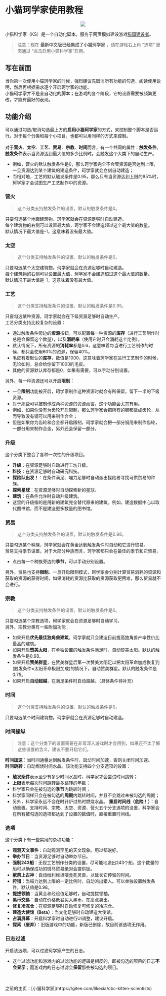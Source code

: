 # 小猫珂学家使用教程

<p align="center"><img src="https://i.imgur.com/AWHGIGH.jpg" /></p>

小猫科学家（KS）是一个自动化脚本，服务于网页模拟建设游戏[猫国建设者](https://kitten-game-cn.now.sh/#)。

> 注意：现在 **最新中文版已经集成了小猫珂学家** ，请在游戏右上角 “选项” 里面通过 “点击启用小猫科学家”启用。

## 写在前面

当你第一次使用小猫珂学家的时候，强烈建议先取消所有功能的勾选，阅读使用说明，然后再根据需求逐个开启珂学家的功能。<br>
小猫珂学家并不是全自动化的脚本；在游戏的各个阶段，它的设置需要被频繁更改，才能有最好的表现。<br>

## 功能介绍

可以通过勾选/取消勾选最上方的**启用小猫珂学家**的方式，来控制整个脚本是否运行。对于每个分类和每个小项目，也都可以用同样的方式来控制。<br>
<br>
对于**营火**、**太空**、**工艺**、**贸易**、**宗教**、**时间**而言，有一个共同的属性：**触发条件**。<br>
**触发条件**表示当资源达到最大值的多少比例时，会触发这个大类下的自动生产。<br>
- 例如，营火的默认触发条件是0，那么珂学家完全不会管资源是否达到上限，一旦资源达到某个建筑的建造条件，珂学家就会立刻自动建造；<br>
- 而相对地，工艺的默认触发条件是0.95，那么只有当资源达到上限的95%时，珂学家才会试图生产工艺制作中的资源。<br>

### 营火

> 这个分类支持触发条件的设置，默认的触发条件是0。<br>

只要勾选某个地面建筑物，珂学家就会在资源足够时自动建造。<br>
每个建筑物的右侧可以设置最大值，珂学家不会建造超过这个最大值的数量。<br>
默认情况下最大值是-1，这意味着没有最大值。

### 太空

> 这个分类支持触发条件的设置，默认的触发条件是0。<br>

只要勾选某个太空建筑物，珂学家就会在资源足够时自动建造。<br>
每个建筑物的右侧可以设置最大值，珂学家不会建造超过这个最大值的数量。<br>
默认情况下最大值是-1，这意味着没有最大值。

### 工艺

> 这个分类支持触发条件的设置，默认的触发条件是0.95。<br>

只要勾选某种资源，珂学家就会在下级资源足够时自动生产。<br>
工艺分类支持比较复杂的设置：<br>
- 通过触发条件旁边的**资源**按钮，可以配置每一种资源的**库存**（进行工艺制作时总是会保留这个数量），以及**消耗率**（使用它时只会消耗这个比例）。
- 默认情况下，所有资源的**消耗率**都是0.6，这意味着每当进行工艺制作的时候，都只会使用60%的资源，保留40%。
- 毛皮有着默认的**库存**，数值是1000，这意味着珂学家在进行工艺制作的时候，无论如何，总会给你留下1000的毛皮。
- 其他的资源默认库存都是0，如果有需要，可以手动分别设置。

另外，每一种资源还可以开启**限制**：<br>
- 一旦**限制**功能被开启，珂学家制作这种资源时就会有所保留，留下一半的下级资源。
- 对于那些可以被制作成两种资源的资源而言，这个功能会尤其有用。
- 例如，如果你没有为齿轮开启限制，那么珂学家会把所有的钢都做成齿轮，从而导致没有钢可以用来制作合金；
- 但是如果你为齿轮和合金都开启限制，珂学家就会把一部分钢用来制作齿轮，一部分用来制作合金，另外还会保留一部分。

### 升级

这个分类下整合了各种一次性的升级项目。
- **升级**：在资源足够时自动进行工坊升级。
- **科技**：在资源足够时自动研究科技。
- **探险队出发！**：在条件满足、喵力足够时自动派出探险者寻找可供贸易的种族。
- **探索星球**：在资源足够时自动探索新的星球。
- **建筑**：在条件允许时自动升级建筑。
 - 这里的升级指的是用新的建筑完全替代原来的建筑。例如，建造数据中心以取代图书馆，而不是建造更多数量的图书馆。

### 贸易

> 这个分类支持触发条件的设置，默认的触发条件是0.98。<br>

只要勾选某个种族，珂学家就会在黄金达到触发条件时自动和它进行贸易。<br>
贸易支持季节设置，对于大部分种族而言，珂学家都只会在最佳的季节和它贸易。<br>
- 点击每一个种族旁边的**季节**，可以手动分别设置。<br>

另外，贸易也支持**限制**。一旦开启限制模式，珂学家会分别计算贸易消耗的资源和获取的资源的获得时间，如果消耗的资源比获取的资源获取更困难，那么贸易就不会进行。<br>

### 宗教

> 这个分类支持触发条件的设置，默认的触发条件是0。<br>

只要勾选某个宗教选项，珂学家就会在资源足够时自动学习。<br>
另外，宗教分类有一些附加功能：<br>
- 如果开启**优先最佳独角兽建筑**，珂学家就只会建造目前提高独角兽产率性价比最高的建筑。
- 如果开启**赞美太阳**，在单独设置的触发条件满足时，自动赞美太阳。默认的触发条件是0.98。
- 如果开启**赞美群星**，在赞美群星后第一次赞美太阳足以把太阳革命加成恢复到(触发条件×太阳革命极限加成)的情况下，自动赞美群星。默认的触发条件是0.75。
- 如果开启**自动超越**，在满足条件时自动超越。（具体条件待补充）

### 时间

> 这个分类支持触发条件的设置，默认的触发条件是0。<br>

只要勾选某个时间建筑物，珂学家就会在资源足够时自动建造。<br>

### 时间操纵

> 注意：这个分类下的设置需要在非常深入游戏时才会用到，如果还不太了解这些设置的含义，建议不要开启它们。<br>

**时间加速**：当时间通量达到触发条件时，启动时间加速，否则关闭时间加速。<br>
**时间跳转**：自动燃烧时间水晶。该功能支持四个分支选项的设置：<br>
- **触发条件**表示至少有多少时间水晶时，科学家才会尝试时间跳转；<br>
- **上限**表示每次时间跳转最多跳转的年数；<br>
- 科学家只会在被勾选的**季节**内跳转时间；<br>
- 科学家同样只会在被勾选的**周期**内跳转时间，并且不会跳过未被勾选的周期；<br>
- 另外，科学家永远不会在时计炉过热时燃烧水晶。
**重启时间线（危险！）**：自动重置。支持时间、宗教、太空、资源、营火五个分支选项的设置，科学家会在所有被勾选的选项都达到了设置的数值时，直接重置时间线。

### 选项

这个分类下有一些实用的杂项功能：<br>
- **观测天文事件**：自动观测罕见的天文现象。用过都说好。
- **举办节日**：当资源足够时自动举办节日。
- **强制243船**：无视工艺制作分类的设置，尽可能地造出243个船。这个数量的船可以确保成功的斑马贸易绝对会提供钛。
- **献祭上古神**：自动给利维坦喂食死灵兽，以延长它停留的时间。
- **狩猎**：当喵力达到上限的一定比例时，自动派出猎人。可以单独设置触发条件，默认值是0.98。
- **提拔领袖**：当黄金和经验值足够时，自动提拔领袖。
- **黑币交易**：自动在价格低谷买入黑币，在高点卖出。
- **修复冷冻仓**：在资源足够时自动修复可修复的冷冻仓。
- **建造大使馆（Beta）**：当文化足够时自动建造大使馆。
- **占满屏幕**：开启科学家时自动进行UI调整，建议开启。
- **探索（废弃）**：旧版游戏中的功能，新版已删除，故目前该选项无作用。

### 日志过滤

开启该选项，可以过滤珂学家产生的日志。<br>
- 这个过滤功能和游戏内的过滤功能的逻辑是相反的，即被勾选的项目的日志**不会显示**；而游戏内的日志过滤会**保留**那些被勾选的项目。

<br>
<br>
之前的主页：[小猫科学家](https://gitee.com/likexia/cbc-kitten-scientists)